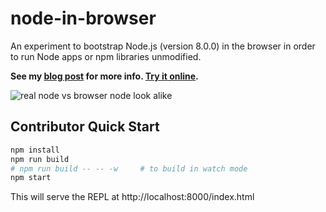 # node-in-browser
An experiment to bootstrap Node.js (version 8.0.0) in the browser in order to run Node apps or npm libraries unmodified.

**See my [blog post](https://blog.cloudboost.io/how-to-run-node-js-apps-in-the-browser-3f077f34f8a5) for more info. [Try it online](https://node-in-browser.pages.dev/).**

![real node vs browser node look alike](https://cdn-images-1.medium.com/max/2000/1*BJSZn_aK5CEZ14Uis5Q4Dg.gif)

## Contributor Quick Start

``` bash
npm install
npm run build
# npm run build -- -- -w     # to build in watch mode
npm start
```

This will serve the REPL at http://localhost:8000/index.html
